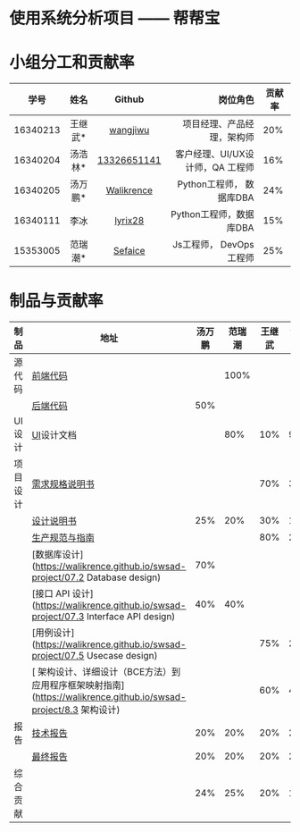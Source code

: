 # 使用系统分析项目 —— 帮帮宝



# 小组分工和贡献率



|   学号   |  姓名   |                    Github                     |                         岗位角色 | 贡献率 |
| :------: | :-----: | :-------------------------------------------: | -------------------------------: | ------ |
| 16340213 | 王继武* |    [wangjiwu](https://github.com/wangjiwu)    |       项目经理、产品经理，架构师 | 20%    |
| 16340204 | 汤浩林* | [13326651141](https://github.com/13326651141) | 客户经理、UI/UX设计师，QA 工程师 | 16%    |
| 16340205 | 汤万鹏* |  [Walikrence](https://github.com/Walikrence)  |         Python工程师， 数据库DBA | 24%    |
| 16340111 |  李冰   |  [lyrix28](https://github.com/lyrix28)         |          Python工程师，数据库DBA | 15%    |
| 15353005 | 范瑞潮* |     [Sefaice](https://github.com/Sefaice)     |         Js工程师， DevOps 工程师 | 25%    |

# 制品与贡献率

| 制品     | 地址                                                         | 汤万鹏 | 范瑞潮 | 王继武 | 汤浩林 | 李冰 |
| -------- | ------------------------------------------------------------ | ------ | ------ | ------ | ------ | ---- |
| 源代码   | [前端代码](https://github.com/Walikrence/swsad-project/tree/master/fore-ground-work) |        | 100%   |        |        |      |
|          | [后端代码](https://github.com/Walikrence/swsad-project/tree/master/managerwork) | 50%    |        |        |        | 50%  |
| UI设计   | [UI](https://walikrence.github.io/swsad-project/07.1%20UI%20design)设计文档 |        | 80%    | 10%    | 90%    |      |
| 项目设计 | [需求规格说明书](https://walikrence.github.io/swsad-project/06-requirements) |        |        | 70%    | 30%    |      |
|          | [设计说明书](https://walikrence.github.io/swsad-project/07-designs) | 25%    | 20%    | 30%    | 10%    | 15%  |
|          | [生产规范与指南](https://walikrence.github.io/swsad-project/8.1%20%E4%BB%A3%E7%A0%81%E8%A7%84%E8%8C%83) |        |        | 80%    | 20%    |      |
|          | [数据库设计](https://walikrence.github.io/swsad-project/07.2 Database design) | 70%    |        |        |        | 30%  |
|          | [接口 API 设计](https://walikrence.github.io/swsad-project/07.3 Interface API design) | 40%    | 40%    |        |        | 20%  |
|          | [用例设计](https://walikrence.github.io/swsad-project/07.5 Usecase design) |        |        | 75%    | 25%    |      |
|          | [ 架构设计、详细设计（BCE方法）到应用程序框架映射指南](https://walikrence.github.io/swsad-project/8.3 架构设计) |        |        | 60%    | 40%    |      |
| 报告     | [技术报告](https://walikrence.github.io/swsad-project/x4-techniques) | 20%    | 20%    | 20%    | 20%    | 20%  |
|          | [最终报告](https://walikrence.github.io/swsad-project/x5-summary) | 20%    | 20%    | 20%    | 20%    | 20%  |
| 综合贡献 |                                                              | 24%    | 25%    | 20%    | 16%    | 15%  |
